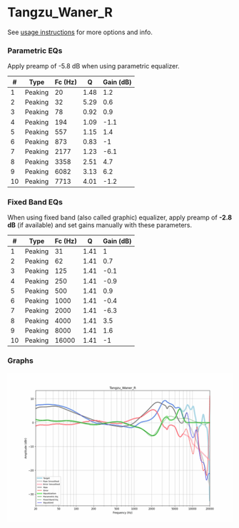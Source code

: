 # Tangzu_Waner_R
See [usage instructions](https://github.com/jaakkopasanen/AutoEq#usage) for more options and info.

### Parametric EQs
Apply preamp of -5.8 dB when using parametric equalizer.

|   # | Type    |   Fc (Hz) |    Q |   Gain (dB) |
|-----|---------|-----------|------|-------------|
|   1 | Peaking |        20 | 1.48 |         1.2 |
|   2 | Peaking |        32 | 5.29 |         0.6 |
|   3 | Peaking |        78 | 0.92 |         0.9 |
|   4 | Peaking |       194 | 1.09 |        -1.1 |
|   5 | Peaking |       557 | 1.15 |         1.4 |
|   6 | Peaking |       873 | 0.83 |        -1   |
|   7 | Peaking |      2177 | 1.23 |        -6.1 |
|   8 | Peaking |      3358 | 2.51 |         4.7 |
|   9 | Peaking |      6082 | 3.13 |         6.2 |
|  10 | Peaking |      7713 | 4.01 |        -1.2 |

### Fixed Band EQs
When using fixed band (also called graphic) equalizer, apply preamp of **-2.8 dB** (if available) and set gains manually with these parameters.

|   # | Type    |   Fc (Hz) |    Q |   Gain (dB) |
|-----|---------|-----------|------|-------------|
|   1 | Peaking |        31 | 1.41 |         1   |
|   2 | Peaking |        62 | 1.41 |         0.7 |
|   3 | Peaking |       125 | 1.41 |        -0.1 |
|   4 | Peaking |       250 | 1.41 |        -0.9 |
|   5 | Peaking |       500 | 1.41 |         0.9 |
|   6 | Peaking |      1000 | 1.41 |        -0.4 |
|   7 | Peaking |      2000 | 1.41 |        -6.3 |
|   8 | Peaking |      4000 | 1.41 |         3.5 |
|   9 | Peaking |      8000 | 1.41 |         1.6 |
|  10 | Peaking |     16000 | 1.41 |        -1   |

### Graphs
![](./Tangzu_Waner_R.png)
